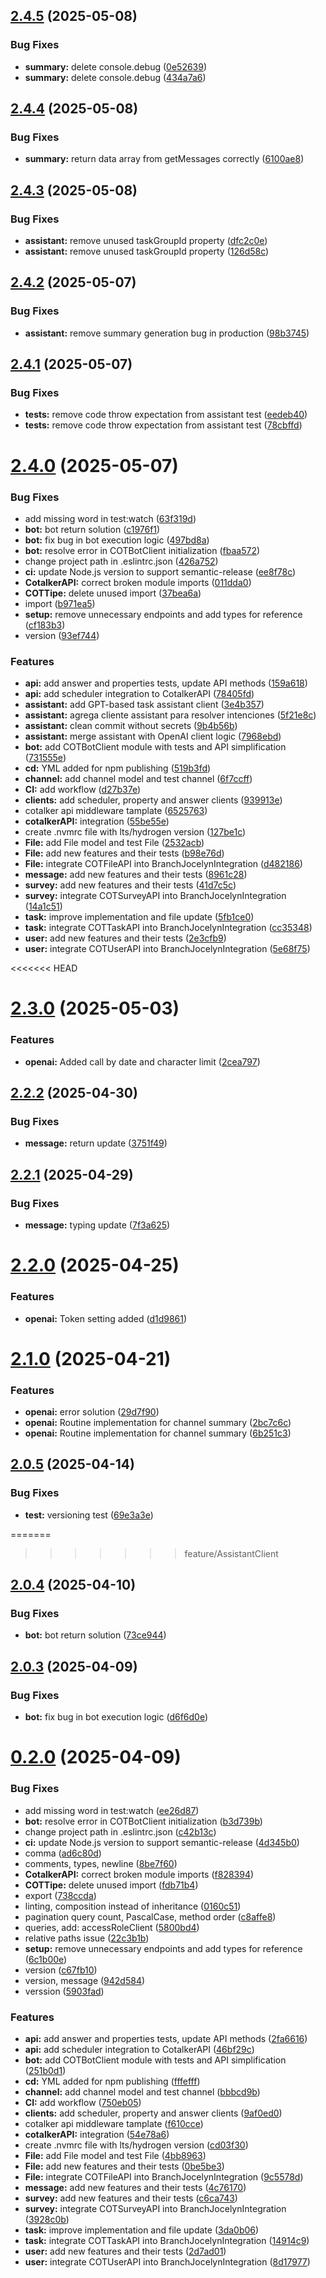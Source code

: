 ## [2.4.5](https://github.com/Cotalker/cotalker-sdk/compare/v2.4.4...v2.4.5) (2025-05-08)


### Bug Fixes

* **summary:** delete console.debug ([0e52639](https://github.com/Cotalker/cotalker-sdk/commit/0e526391aa1d6a7ab4a628c4a5ca3a1159473ccb))
* **summary:** delete console.debug ([434a7a6](https://github.com/Cotalker/cotalker-sdk/commit/434a7a62510c61a306f584a061f33402490ece7c))

## [2.4.4](https://github.com/Cotalker/cotalker-sdk/compare/v2.4.3...v2.4.4) (2025-05-08)


### Bug Fixes

* **summary:** return data array from getMessages correctly ([6100ae8](https://github.com/Cotalker/cotalker-sdk/commit/6100ae84390e511763b0243fa2555705cb1e8cbc))

## [2.4.3](https://github.com/Cotalker/cotalker-sdk/compare/v2.4.2...v2.4.3) (2025-05-08)


### Bug Fixes

* **assistant:** remove unused taskGroupId property ([dfc2c0e](https://github.com/Cotalker/cotalker-sdk/commit/dfc2c0e2d1241f553c4688dd1842f0481f758148))
* **assistant:** remove unused taskGroupId property ([126d58c](https://github.com/Cotalker/cotalker-sdk/commit/126d58c8b7ebddeeb0019411c58de7391f9169c9))

## [2.4.2](https://github.com/Cotalker/cotalker-sdk/compare/v2.4.1...v2.4.2) (2025-05-07)


### Bug Fixes

* **assistant:** remove summary generation bug in production ([98b3745](https://github.com/Cotalker/cotalker-sdk/commit/98b3745c1a4dd407f7e8b0caea0cd025da6c7d0e))

## [2.4.1](https://github.com/Cotalker/cotalker-sdk/compare/v2.4.0...v2.4.1) (2025-05-07)


### Bug Fixes

* **tests:** remove code throw expectation from assistant test ([eedeb40](https://github.com/Cotalker/cotalker-sdk/commit/eedeb4081750e42380387428a2f6be48842c593c))
* **tests:** remove code throw expectation from assistant test ([78cbffd](https://github.com/Cotalker/cotalker-sdk/commit/78cbffd424adad97914f21632917b50dd458fd51))

# [2.4.0](https://github.com/Cotalker/cotalker-sdk/compare/v2.3.0...v2.4.0) (2025-05-07)


### Bug Fixes

* add missing word in test:watch ([63f319d](https://github.com/Cotalker/cotalker-sdk/commit/63f319daf831a143ace5338741a107347e3d2a72))
* **bot:** bot return solution ([c1976f1](https://github.com/Cotalker/cotalker-sdk/commit/c1976f1fc2aff16261ccb3ee5c04725941603525))
* **bot:** fix bug in bot execution logic ([497bd8a](https://github.com/Cotalker/cotalker-sdk/commit/497bd8ae712a6b668352f5d3d37408e7af431405))
* **bot:** resolve error in COTBotClient initialization ([fbaa572](https://github.com/Cotalker/cotalker-sdk/commit/fbaa572e9ee8cc78a9ec68f45516ce6c85504860))
* change project path in .eslintrc.json ([426a752](https://github.com/Cotalker/cotalker-sdk/commit/426a7522a24652d0a58a7442cb68c322174d2d00))
* **ci:** update Node.js version to support semantic-release ([ee8f78c](https://github.com/Cotalker/cotalker-sdk/commit/ee8f78c1383dfe668e3a618772774b0d97526f39))
* **CotalkerAPI:** correct broken module imports ([011dda0](https://github.com/Cotalker/cotalker-sdk/commit/011dda0387c631d33b750d4c7aafaa352efe4b1b))
* **COTTipe:** delete unused import ([37bea6a](https://github.com/Cotalker/cotalker-sdk/commit/37bea6a00720c2c7b27846a5e224bf70e9a92c2d))
* import ([b971ea5](https://github.com/Cotalker/cotalker-sdk/commit/b971ea50df6df711d94497605c928db623a6907f))
* **setup:** remove unnecessary endpoints and add types for reference ([cf183b3](https://github.com/Cotalker/cotalker-sdk/commit/cf183b34ab1ac473af4b44384c278984167a4ac9))
* version ([93ef744](https://github.com/Cotalker/cotalker-sdk/commit/93ef744916130b9b7a4160da69aa9302e97e85d6))


### Features

* **api:** add answer and properties tests, update API methods ([159a618](https://github.com/Cotalker/cotalker-sdk/commit/159a618ff83e4ca8f7e8fc78a657a6346595fcd2))
* **api:** add scheduler integration to CotalkerAPI ([78405fd](https://github.com/Cotalker/cotalker-sdk/commit/78405fd868b2b93404e660803ef38304115ca53c))
* **assistant:** add GPT-based task assistant client ([3e4b357](https://github.com/Cotalker/cotalker-sdk/commit/3e4b357d89557911418f25ffd034fa2c2b718158))
* **assistant:** agrega cliente assistant para resolver intenciones ([5f21e8c](https://github.com/Cotalker/cotalker-sdk/commit/5f21e8c22d838874a63612371447fc756811df12))
* **assistant:** clean commit without secrets ([9b4b56b](https://github.com/Cotalker/cotalker-sdk/commit/9b4b56b40dddd5ab3a7780d473096ac58bf94385))
* **assistant:** merge assistant with OpenAI client logic ([7968ebd](https://github.com/Cotalker/cotalker-sdk/commit/7968ebd321d8b7aed20c7b46144bf594fa3ae4c4))
* **bot:** add COTBotClient module with tests and API simplification ([731555e](https://github.com/Cotalker/cotalker-sdk/commit/731555e48710fd47bdeac3aa10f93b07cd993ca6))
* **cd:** YML added for npm publishing ([519b3fd](https://github.com/Cotalker/cotalker-sdk/commit/519b3fd7c1550bc9a44dcace09043785cfe6146b))
* **channel:** add channel model and test channel ([6f7ccff](https://github.com/Cotalker/cotalker-sdk/commit/6f7ccffc94a5f69c23f36b60593da76bc4240679))
* **CI:** add workflow ([d27b37e](https://github.com/Cotalker/cotalker-sdk/commit/d27b37e8e2518c56f14825eaec372343fe9761c3))
* **clients:** add scheduler, property and answer clients ([939913e](https://github.com/Cotalker/cotalker-sdk/commit/939913e0b33c6198067e82975848d8040d4f37d8))
* cotalker api middleware tamplate ([6525763](https://github.com/Cotalker/cotalker-sdk/commit/6525763acd237f94d438a866048ba6f6eb80bc92))
* **cotalkerAPI:** integration ([55be55e](https://github.com/Cotalker/cotalker-sdk/commit/55be55ee29946244e866fccfa1bca92e3d2a903b))
* create .nvmrc file with lts/hydrogen version ([127be1c](https://github.com/Cotalker/cotalker-sdk/commit/127be1c0d1d88fb2ebae7c9f9ea6a4d8ba21194b))
* **File:** add File model and test File ([2532acb](https://github.com/Cotalker/cotalker-sdk/commit/2532acb5d76deceff33f67ed093bf5ac054a5965))
* **File:** add new features and their tests ([b98e76d](https://github.com/Cotalker/cotalker-sdk/commit/b98e76d8afd375b7c4e57bdf918f0e7ea8b76e7b))
* **File:** integrate COTFileAPI into BranchJocelynIntegration ([d482186](https://github.com/Cotalker/cotalker-sdk/commit/d4821862ccdfb0a5b728007a0fd006f09cac4a07))
* **message:** add new features and their tests ([8961c28](https://github.com/Cotalker/cotalker-sdk/commit/8961c28ab88ec2625293de31255c58b5e62810f8))
* **survey:** add new features and their tests ([41d7c5c](https://github.com/Cotalker/cotalker-sdk/commit/41d7c5cf3ad84ad2e640930d515c2547e6e0b81c))
* **survey:** integrate COTSurveyAPI into BranchJocelynIntegration ([14a1c51](https://github.com/Cotalker/cotalker-sdk/commit/14a1c51387c5a2d62a8e26e6488b53f4c3556696))
* **task:** improve implementation and file update ([5fb1ce0](https://github.com/Cotalker/cotalker-sdk/commit/5fb1ce0120800421e3ebe74c5351e57780610ec8))
* **task:** integrate COTTaskAPI into BranchJocelynIntegration ([cc35348](https://github.com/Cotalker/cotalker-sdk/commit/cc35348184da203f1a08220aebbd43e3c92463f9))
* **user:** add new features and their tests ([2e3cfb9](https://github.com/Cotalker/cotalker-sdk/commit/2e3cfb9610f07cd2721c36d23ec589c3bc2f9f5f))
* **user:** integrate COTUserAPI into BranchJocelynIntegration ([5e68f75](https://github.com/Cotalker/cotalker-sdk/commit/5e68f759ccef3f51ae704aae705d6de9848298fb))

<<<<<<< HEAD
# [2.3.0](https://github.com/Cotalker/cotalker-sdk/compare/v2.2.2...v2.3.0) (2025-05-03)


### Features

* **openai:** Added call by date and character limit ([2cea797](https://github.com/Cotalker/cotalker-sdk/commit/2cea7973cbefb67c845e4df3a40680221b1e9d66))

## [2.2.2](https://github.com/Cotalker/cotalker-sdk/compare/v2.2.1...v2.2.2) (2025-04-30)


### Bug Fixes

* **message:** return update ([3751f49](https://github.com/Cotalker/cotalker-sdk/commit/3751f494d92fcaf1fe0fcaeb03158ee0aad59e2d))

## [2.2.1](https://github.com/Cotalker/cotalker-sdk/compare/v2.2.0...v2.2.1) (2025-04-29)


### Bug Fixes

* **message:** typing update ([7f3a625](https://github.com/Cotalker/cotalker-sdk/commit/7f3a6254ef1f1999ccf506e0ab839ea60a0045f4))

# [2.2.0](https://github.com/Cotalker/cotalker-sdk/compare/v2.1.0...v2.2.0) (2025-04-25)


### Features

* **openai:** Token setting added ([d1d9861](https://github.com/Cotalker/cotalker-sdk/commit/d1d9861d7d1c7b39b8757f9c4bb1213cd99e8c14))

# [2.1.0](https://github.com/Cotalker/cotalker-sdk/compare/v2.0.5...v2.1.0) (2025-04-21)


### Features

* **openai:** error solution ([29d7f90](https://github.com/Cotalker/cotalker-sdk/commit/29d7f90d066d61bf7c1dff24bc751d4afeb7ef85))
* **openai:** Routine implementation for channel summary ([2bc7c6c](https://github.com/Cotalker/cotalker-sdk/commit/2bc7c6ce6a845621876ccbfdc16a4d6942e06583))
* **openai:** Routine implementation for channel summary ([6b251c3](https://github.com/Cotalker/cotalker-sdk/commit/6b251c3ab5958d713b90bc4b34ed8cb29d75f680))

## [2.0.5](https://github.com/Cotalker/cotalker-sdk/compare/v2.0.4...v2.0.5) (2025-04-14)


### Bug Fixes

* **test:** versioning test ([69e3a3e](https://github.com/Cotalker/cotalker-sdk/commit/69e3a3e5476ec449df654319dce9f38481650fe0))

=======
>>>>>>> feature/AssistantClient
## [2.0.4](https://github.com/Cotalker/cotalker-sdk/compare/v2.0.3...v2.0.4) (2025-04-10)


### Bug Fixes

* **bot:** bot return solution ([73ce944](https://github.com/Cotalker/cotalker-sdk/commit/73ce94407826ec63555f03357e9281eb1b6a61bd))

## [2.0.3](https://github.com/Cotalker/cotalker-sdk/compare/v2.0.2...v2.0.3) (2025-04-09)


### Bug Fixes

* **bot:** fix bug in bot execution logic ([d6f6d0e](https://github.com/Cotalker/cotalker-sdk/commit/d6f6d0e71c8b182bdbb70af91ea8884b4a71d28d))

# [0.2.0](https://github.com/Cotalker/cotalker-sdk/compare/v0.1.0...v0.2.0) (2025-04-09)


### Bug Fixes

* add missing word in test:watch ([ee26d87](https://github.com/Cotalker/cotalker-sdk/commit/ee26d87f8f878b937643c812f75c4309453f57a3))
* **bot:** resolve error in COTBotClient initialization ([b3d739b](https://github.com/Cotalker/cotalker-sdk/commit/b3d739b79a110f98d1b3d1e11145a100cffc7ffa))
* change project path in .eslintrc.json ([c42b13c](https://github.com/Cotalker/cotalker-sdk/commit/c42b13c276ac763cab5739d9c28a8c81a51787f8))
* **ci:** update Node.js version to support semantic-release ([4d345b0](https://github.com/Cotalker/cotalker-sdk/commit/4d345b07c3be70da7ea4741dc19bfbd2d13ca8ea))
* comma ([ad6c80d](https://github.com/Cotalker/cotalker-sdk/commit/ad6c80d1b523e1c1499ed2dc63843244083362de))
* comments, types, newline ([8be7f60](https://github.com/Cotalker/cotalker-sdk/commit/8be7f606f60388c986921ecc88ff3708a56664b4))
* **CotalkerAPI:** correct broken module imports ([f828394](https://github.com/Cotalker/cotalker-sdk/commit/f82839471c10f09deaac1e24a963d64456cc67a8))
* **COTTipe:** delete unused import ([fdb71b4](https://github.com/Cotalker/cotalker-sdk/commit/fdb71b4e8719e576040c2f8affa01756f5f2557c))
* export ([738ccda](https://github.com/Cotalker/cotalker-sdk/commit/738ccda67bc3a552fc2dccabb721d2858251d2bd))
* linting, composition instead of inheritance ([0160c51](https://github.com/Cotalker/cotalker-sdk/commit/0160c5159b7737f76b2a8a5348e17193632169f3))
* pagination query count, PascalCase, method order ([c8affe8](https://github.com/Cotalker/cotalker-sdk/commit/c8affe85630a2ff721a44c980283221b40711176))
* queries, add: accessRoleClient ([5800bd4](https://github.com/Cotalker/cotalker-sdk/commit/5800bd4eb11292529f07d0369cb72e5a6dc10167))
* relative paths issue ([22c3b1b](https://github.com/Cotalker/cotalker-sdk/commit/22c3b1ba179eff1f4670d74c12131e3e0d9ff0b7))
* **setup:** remove unnecessary endpoints and add types for reference ([6c1b00e](https://github.com/Cotalker/cotalker-sdk/commit/6c1b00e737eed44ac33b8e647a037304bc3dcdb5))
* version ([c67fb10](https://github.com/Cotalker/cotalker-sdk/commit/c67fb1021fd22039fbe2ad4b1663c7f091199ce4))
* version, message ([942d584](https://github.com/Cotalker/cotalker-sdk/commit/942d584c73a9366280fccf77da3f8e2372422be9))
* verssion ([5903fad](https://github.com/Cotalker/cotalker-sdk/commit/5903fad92cf43fdb7df00b3084ce997dab8b9bd0))


### Features

* **api:** add answer and properties tests, update API methods ([2fa6616](https://github.com/Cotalker/cotalker-sdk/commit/2fa66168614f7ac10f8419845dcc6795e6fd0b7c))
* **api:** add scheduler integration to CotalkerAPI ([46bf29c](https://github.com/Cotalker/cotalker-sdk/commit/46bf29c0c85c300736f0b102bd48b2f97613a460))
* **bot:** add COTBotClient module with tests and API simplification ([251b0d1](https://github.com/Cotalker/cotalker-sdk/commit/251b0d119063b1562545442c8c9710f3fe3b3e9d))
* **cd:** YML added for npm publishing ([fffefff](https://github.com/Cotalker/cotalker-sdk/commit/fffefff074b41a6e7b3326aa1ae02140b5722173))
* **channel:** add channel model and test channel ([bbbcd9b](https://github.com/Cotalker/cotalker-sdk/commit/bbbcd9bb7aa3110d6d1a4915e84d0203a30b67c8))
* **CI:** add workflow ([750eb05](https://github.com/Cotalker/cotalker-sdk/commit/750eb052440698b31979aee2019452e7d24278b1))
* **clients:** add scheduler, property and answer clients ([9af0ed0](https://github.com/Cotalker/cotalker-sdk/commit/9af0ed00c899f09b20fdb7c7e46d9209ace3df57))
* cotalker api middleware tamplate ([f610cce](https://github.com/Cotalker/cotalker-sdk/commit/f610ccef857248d0f2bcfed90c2f85b099c8170a))
* **cotalkerAPI:** integration ([54e78a6](https://github.com/Cotalker/cotalker-sdk/commit/54e78a665bf257842e09425ceac6e72dacc0cded))
* create .nvmrc file with lts/hydrogen version ([cd03f30](https://github.com/Cotalker/cotalker-sdk/commit/cd03f303c3b8c7b0aef36bcb574a4227e317a479))
* **File:** add File model and test File ([4bb8963](https://github.com/Cotalker/cotalker-sdk/commit/4bb89632e86fdc23681b4c128c1f136885f5e56c))
* **File:** add new features and their tests ([0be5be3](https://github.com/Cotalker/cotalker-sdk/commit/0be5be3b94c39a3617a28eda4ec7a5cc16c036bc))
* **File:** integrate COTFileAPI into BranchJocelynIntegration ([9c5578d](https://github.com/Cotalker/cotalker-sdk/commit/9c5578d1b45b06a5094df4b1b4e6954f33e7b66c))
* **message:** add new features and their tests ([4c76170](https://github.com/Cotalker/cotalker-sdk/commit/4c76170051843ecd0494e86cc9f32db1cac44efe))
* **survey:** add new features and their tests ([c6ca743](https://github.com/Cotalker/cotalker-sdk/commit/c6ca743fc3bc6e4c5ee755d1fc113b71fae3dafa))
* **survey:** integrate COTSurveyAPI into BranchJocelynIntegration ([3928c0b](https://github.com/Cotalker/cotalker-sdk/commit/3928c0bcd07cf1eba5bbbae457b0910abe0e6477))
* **task:** improve implementation and file update ([3da0b06](https://github.com/Cotalker/cotalker-sdk/commit/3da0b0619dd8cfb04f012ecb134a72ec9275a24e))
* **task:** integrate COTTaskAPI into BranchJocelynIntegration ([14914c9](https://github.com/Cotalker/cotalker-sdk/commit/14914c9bcb2144a1f4a4263bc45090f1eb870642))
* **user:** add new features and their tests ([2d7ad01](https://github.com/Cotalker/cotalker-sdk/commit/2d7ad01b7879582d5eed8654c398f42a68f49451))
* **user:** integrate COTUserAPI into BranchJocelynIntegration ([8d17977](https://github.com/Cotalker/cotalker-sdk/commit/8d179775e0fc36cc5a71f01b7b2884f16b4ef275))
